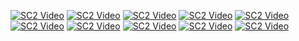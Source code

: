
[![SC2 Video](https://img.youtube.com/vi/yBsWza2039o/0.jpg)](https://www.youtube.com/watch?v=yBsWza2039o)
[![SC2 Video](https://img.youtube.com/vi/JEiIIjX10zE/0.jpg)](https://www.youtube.com/watch?v=JEiIIjX10zE&list=PLqOiaH9id5qtD7h8Zwu1abjKULtVq0nQA&index=3)
[![SC2 Video](https://img.youtube.com/vi/OgTn8ZYZwEU/0.jpg)](https://www.youtube.com/watch?v=OgTn8ZYZwEU&list=PLqOiaH9id5quh5Dph5yuXfdHVGe1LrKvT&index=1)
[![SC2 Video](https://img.youtube.com/vi/1BfCnjr_Vjg/0.jpg)](https://www.youtube.com/watch?v=1BfCnjr_Vjg)
[![SC2 Video](https://img.youtube.com/vi/u_0Vzmj1Bxo/0.jpg)](https://www.youtube.com/watch?v=u_0Vzmj1Bxo)
[![SC2 Video](https://img.youtube.com/vi/APH6Nrar27w/0.jpg)](https://www.youtube.com/watch?v=APH6Nrar27w&list=PLYwpaL_SFmcB8fDd64B8SkJiPpEIzpCzC&index=1)
[![SC2 Video](https://img.youtube.com/vi/lVh9GUt69Ms/0.jpg)](https://www.youtube.com/watch?v=lVh9GUt69Ms&list=PLYwpaL_SFmcB8fDd64B8SkJiPpEIzpCzC&index=2)
[![SC2 Video](https://img.youtube.com/vi/M988_fsOSWo/0.jpg)](https://www.youtube.com/watch?v=M988_fsOSWo)
[![SC2 Video](https://img.youtube.com/vi/yubzJw0uiE4/0.jpg)](https://www.youtube.com/watch?v=yubzJw0uiE4)
[![SC2 Video](https://img.youtube.com/vi/1wSEI6_SzMU/0.jpg)](https://www.youtube.com/watch?v=1wSEI6_SzMU&list=PLqOiaH9id5quh5Dph5yuXfdHVGe1LrKvT&index=5)




